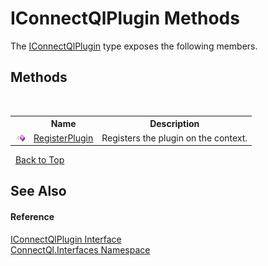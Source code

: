 # IConnectQlPlugin Methods
 

The <a href="T_ConnectQl_Interfaces_IConnectQlPlugin">IConnectQlPlugin</a> type exposes the following members.


## Methods
&nbsp;<table><tr><th></th><th>Name</th><th>Description</th></tr><tr><td>![Public method](media/pubmethod.gif "Public method")</td><td><a href="M_ConnectQl_Interfaces_IConnectQlPlugin_RegisterPlugin">RegisterPlugin</a></td><td>
Registers the plugin on the context.</td></tr></table>&nbsp;
<a href="#iconnectqlplugin-methods">Back to Top</a>

## See Also


#### Reference
<a href="T_ConnectQl_Interfaces_IConnectQlPlugin">IConnectQlPlugin Interface</a><br /><a href="N_ConnectQl_Interfaces">ConnectQl.Interfaces Namespace</a><br />